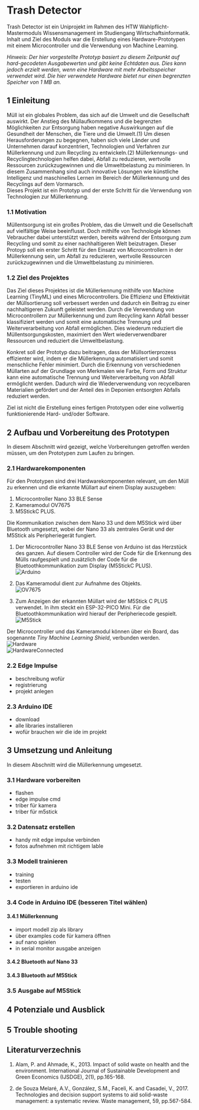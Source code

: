 # Trash Detector

Trash Detector ist ein Uniprojekt im Rahmen des HTW Wahlpflicht-Mastermoduls Wissensmanagement im Studiengang Wirtschaftsinformatik. Inhalt und Ziel des Moduls war die Erstellung eines Hardware-Prototypen mit einem Microcontroller und die Verwendung von Machine Learning.

*Hinweis: Der hier vorgestellte Prototyp basiert zu diesem Zeitpunkt auf hard-gecodeten Ausgabewerten und gibt keine Echtdaten aus. Dies kann jedoch erzielt werden, wenn eine Hardware mit mehr Arbeitsspeicher verwendet wird. Die hier verwendete Hardware bietet nur einen begrenzten Speicher von 1 MB an.*


## 1 Einleitung
Müll ist ein globales Problem, das sich auf die Umwelt und die Gesellschaft auswirkt. Der Anstieg des Müllaufkommens und die begrenzten Möglichkeiten zur Entsorgung haben negative Auswirkungen auf die Gesundheit der Menschen, die Tiere und die Umwelt.(1) Um diesen Herausforderungen zu begegnen, haben sich viele Länder und Unternehmen darauf konzentriert, Technologien und Verfahren zur Müllerkennung und zum Recycling zu entwickeln.(2) Müllerkennungs- und Recyclingtechnologien helfen dabei, Abfall zu reduzieren, wertvolle Ressourcen zurückzugewinnen und die Umweltbelastung zu minimieren. In diesem Zusammenhang sind auch innovative Lösungen wie künstliche Intelligenz und maschinelles Lernen im Bereich der Müllerkennung und des Recyclings auf dem Vormarsch.\
Dieses Projekt ist ein Prototyp und der erste Schritt für die Verwendung von Technologien zur Müllerkennung.

### 1.1 Motivation
Müllentsorgung ist ein großes Problem, das die Umwelt und die Gesellschaft auf vielfältige Weise beeinflusst. Doch mithilfe von Technologie können Vebraucher dabei unterstützt werden, bereits während der Entsorgung zum Recycling und somit zu einer nachhaltigeren Welt beizutragen. Dieser Protoyp soll ein erster Schritt für den Einsatz von Microcontrollern in der Müllerkennung sein, um Abfall zu reduzieren, wertvolle Ressourcen zurückzugewinnen und die Umweltbelastung zu minimieren. 

### 1.2 Ziel des Projektes
Das Ziel dieses Projektes ist die Müllerkennung mithilfe von Machine Learning (TinyML) und eines Microcontrollers.
Die Effizienz und Effektivität der Müllsortierung soll verbessert werden und dadurch ein Beitrag zu einer nachhaltigeren Zukunft geleistet werden. Durch die Verwendung von Microcontrollern zur Müllerkennung und zum Recycling kann Abfall besser klassifiziert werden und somit eine automatische Trennung und Weiterverarbeitung von Abfall ermöglichen. Dies wiederum reduziert die Müllentsorgungskosten, maximiert den Wert wiederverwendbarer Ressourcen und reduziert die Umweltbelastung.

Konkret soll der Prototyp dazu beitragen, dass der Müllsortierprozess effizienter wird, indem er die Müllerkennung automatisiert und somit menschliche Fehler minimiert. Durch die Erkennung von verschiedenen Müllarten auf der Grundlage von Merkmalen wie Farbe, Form und Struktur kann eine automatische Trennung und Weiterverarbeitung von Abfall ermöglicht werden. Dadurch wird die Wiederverwendung von recycelbaren Materialien gefördert und der Anteil des in Deponien entsorgten Abfalls reduziert werden.

Ziel ist nicht die Erstellung eines fertigen Prototypen oder eine vollwertig funktionierende Hard- und/oder Software.

## 2 Aufbau und Vorbereitung des Prototypen
In diesem Abschnitt wird gezeigt, welche Vorbereitungen getroffen werden müssen, um den Prototypen zum Laufen zu bringen.

### 2.1 Hardwarekomponenten
Für den Prototypen sind drei Hardwarekomponenten relevant, um den Müll zu erkennen und die erkannte Müllart auf einem Display auszugeben:
1. Microcontroller Nano 33 BLE Sense
2. Kameramodul OV7675
3. M5StickC PLUS.

Die Kommunikation zwischen dem Nano 33 und dem M5Stick wird über Bluetooth umgesetzt, wobei der Nano 33 als zentrales Gerät und der M5Stick als Peripheriegerät fungiert.

1. Der Microcontroller Nano 33 BLE Sense von Arduino ist das Herzstück des ganzen. Auf diesem Controller wird der Code für die Erkennung des Mülls raufgespielt und zusätzlich der Code für die Bluetoothkommunikation zum Display (M5StickC PLUS). \
![Arduino](images/arduino_nano33_ble_sense.png)

2. Das Kameramodul dient zur Aufnahme des Objekts. \
![OV7675](images/camera_OV7675.png)

3. Zum Anzeigen der erkannten Müllart wird der M5Stick C PLUS verwendet. In ihm steckt ein ESP-32-PICO Mini. Für die Bluetoothkommunikation wird hierauf der Peripheriecode gespielt. \
![M5Stick](images/M5StickC_PLUS.png)

Der Microcontroller und das Kameramodul können über ein Board, das sogenannte *Tiny Machine Learning Shield*, verbunden werden.\
![Hardware](images/hardware.png) \
![HardwareConnected](images/hardware_connected.png)

### 2.2 Edge Impulse
- beschreibung wofür
- registrierung
- projekt anlegen

### 2.3 Arduino IDE
- download
- alle libraries installieren
- wofür brauchen wir die ide im projekt

## 3 Umsetzung und Anleitung
In diesem Abschnitt wird die Müllerkennung umgesetzt.

### 3.1 Hardware vorbereiten
- flashen
- edge impulse cmd
- triber für kamera
- triber für m5stick

### 3.2 Datensatz erstellen
- handy mit edge impulse verbinden
- fotos aufnehmen mit richtigem lable

### 3.3 Modell trainieren
- training
- testen
- exportieren in arduino ide

### 3.4 Code in Arduino IDE (besseren Titel wählen)

#### 3.4.1 Müllerkennung
- import modell zip als library
- über examples code für kamera öffnen
- auf nano spielen
- in serial monitor ausgabe anzeigen

#### 3.4.2 Bluetooth auf Nano 33

#### 3.4.3 Bluetooth auf M5Stick

### 3.5 Ausgabe auf M5Stick

## 4 Potenziale und Ausblick

## 5 Trouble shooting

## Literaturverzechnis

1) Alam, P. and Ahmade, K., 2013. Impact of solid waste on health and the environment. International Journal of Sustainable Development and Green Economics (IJSDGE), 2(1), pp.165-168.

2) de Souza Melaré, A.V., González, S.M., Faceli, K. and Casadei, V., 2017. Technologies and decision support systems to aid solid-waste management: a systematic review. Waste management, 59, pp.567-584.
